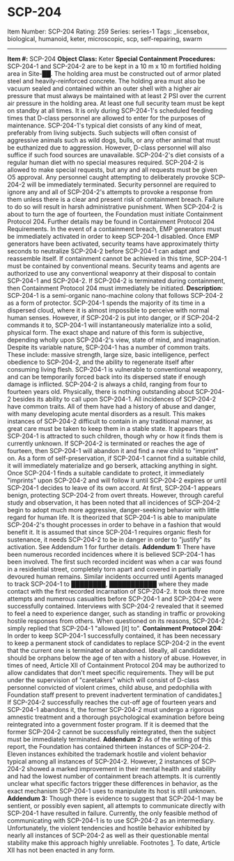 # SCP-204
Item Number: SCP-204
Rating: 259
Series: series-1
Tags: _licensebox, biological, humanoid, keter, microscopic, scp, self-repairing, swarm

---

**Item #:** SCP-204
**Object Class:** Keter
**Special Containment Procedures:** SCP-204-1 and SCP-204-2 are to be kept in a 10 m x 10 m fortified holding area in Site-██. The holding area must be constructed out of armor plated steel and heavily-reinforced concrete. The holding area must also be vacuum sealed and contained within an outer shell with a higher air pressure that must always be maintained with at least 2 PSI over the current air pressure in the holding area. At least one full security team must be kept on standby at all times.
It is only during SCP-204-1's scheduled feeding times that D-class personnel are allowed to enter for the purposes of maintenance. SCP-204-1's typical diet consists of any kind of meat, preferably from living subjects. Such subjects will often consist of aggressive animals such as wild dogs, bulls, or any other animal that must be euthanized due to aggression. However, D-class personnel will also suffice if such food sources are unavailable. SCP-204-2's diet consists of a regular human diet with no special measures required. SCP-204-2 is allowed to make special requests, but any and all requests must be given O5 approval. Any personnel caught attempting to deliberately provoke SCP-204-2 will be immediately terminated.
Security personnel are required to ignore any and all of SCP-204-2's attempts to provoke a response from them unless there is a clear and present risk of containment breach. Failure to do so will result in harsh administrative punishment.
When SCP-204-2 is about to turn the age of fourteen, the Foundation must initiate Containment Protocol 204. Further details may be found in Containment Protocol 204 Requirements.
In the event of a containment breach, EMP generators must be immediately activated in order to keep SCP-204-1 disabled. Once EMP generators have been activated, security teams have approximately thirty seconds to neutralize SCP-204-2 before SCP-204-1 can adapt and reassemble itself. If containment cannot be achieved in this time, SCP-204-1 must be contained by conventional means. Security teams and agents are authorized to use any conventional weaponry at their disposal to contain SCP-204-1 and SCP-204-2. If SCP-204-2 is terminated during containment, then Containment Protocol 204 must immediately be initiated.
**Description:** SCP-204-1 is a semi-organic nano-machine colony that follows SCP-204-2 as a form of protector. SCP-204-1 spends the majority of its time in a dispersed cloud, where it is almost impossible to perceive with normal human senses. However, if SCP-204-2 is put into danger, or if SCP-204-2 commands it to, SCP-204-1 will instantaneously materialize into a solid, physical form. The exact shape and nature of this form is subjective, depending wholly upon SCP-204-2's view, state of mind, and imagination. Despite its variable nature, SCP-204-1 has a number of common traits. These include: massive strength, large size, basic intelligence, perfect obedience to SCP-204-2, and the ability to regenerate itself after consuming living flesh. SCP-204-1 is vulnerable to conventional weaponry, and can be temporarily forced back into its dispersed state if enough damage is inflicted.
SCP-204-2 is always a child, ranging from four to fourteen years old. Physically, there is nothing outstanding about SCP-204-2 besides its ability to call upon SCP-204-1. All incidences of SCP-204-2 have common traits. All of them have had a history of abuse and danger, with many developing acute mental disorders as a result. This makes instances of SCP-204-2 difficult to contain in any traditional manner, as great care must be taken to keep them in a stable state. It appears that SCP-204-1 is attracted to such children, though why or how it finds them is currently unknown. If SCP-204-2 is terminated or reaches the age of fourteen, then SCP-204-1 will abandon it and find a new child to "imprint" on. As a form of self-preservation, if SCP-204-1 cannot find a suitable child, it will immediately materialize and go berserk, attacking anything in sight.
Once SCP-204-1 finds a suitable candidate to protect, it immediately "imprints" upon SCP-204-2 and will follow it until SCP-204-2 expires or until SCP-204-1 decides to leave of its own accord. At first, SCP-204-1 appears benign, protecting SCP-204-2 from overt threats. However, through careful study and observation, it has been noted that all incidences of SCP-204-2 begin to adopt much more aggressive, danger-seeking behavior with little regard for human life. It is theorized that SCP-204-1 is able to manipulate SCP-204-2's thought processes in order to behave in a fashion that would benefit it. It is assumed that since SCP-204-1 requires organic flesh for sustenance, it needs SCP-204-2 to be in danger in order to "justify" its activation. See Addendum 1 for further details.
**Addendum 1:** There have been numerous recorded incidences where it is believed SCP-204-1 has been involved. The first such recorded incident was when a car was found in a residential street, completely torn apart and covered in partially devoured human remains. Similar incidents occurred until Agents managed to track SCP-204-1 to ████████, ███████████ where they made contact with the first recorded incarnation of SCP-204-2. It took three more attempts and numerous casualties before SCP-204-1 and SCP-204-2 were successfully contained. Interviews with SCP-204-2 revealed that it seemed to feel a need to experience danger, such as standing in traffic or provoking hostile responses from others. When questioned on its reasons, SCP-204-2 simply replied that SCP-204-1 "allowed [it] to".
**Containment Protocol 204:** In order to keep SCP-204-1 successfully contained, it has been necessary to keep a permanent stock of candidates to replace SCP-204-2 in the event that the current one is terminated or abandoned. Ideally, all candidates should be orphans below the age of ten with a history of abuse. However, in times of need, Article XII of Containment Protocol 204 may be authorized to allow candidates that don't meet specific requirements. They will be put under the supervision of "caretakers" which will consist of D-class personnel convicted of violent crimes, child abuse, and pedophilia with Foundation staff present to prevent inadvertent termination of candidates.[1](javascript:;)
If SCP-204-2 successfully reaches the cut-off age of fourteen years and SCP-204-1 abandons it, the former SCP-204-2 must undergo a rigorous amnestic treatment and a thorough psychological examination before being reintegrated into a government foster program. If it is deemed that the former SCP-204-2 cannot be successfully reintegrated, then the subject must be immediately terminated.
**Addendum 2:** As of the writing of this report, the Foundation has contained thirteen instances of SCP-204-2. Eleven instances exhibited the trademark hostile and violent behavior typical among all instances of SCP-204-2. However, 2 instances of SCP-204-2 showed a marked improvement in their mental health and stability and had the lowest number of containment breach attempts. It is currently unclear what specific factors trigger these differences in behavior, as the exact mechanism SCP-204-1 uses to manipulate its host is still unknown.
**Addendum 3:** Though there is evidence to suggest that SCP-204-1 may be sentient, or possibly even sapient, all attempts to communicate directly with SCP-204-1 have resulted in failure. Currently, the only feasible method of communicating with SCP-204-1 is to use SCP-204-2 as an intermediary. Unfortunately, the violent tendencies and hostile behavior exhibited by nearly all instances of SCP-204-2 as well as their questionable mental stability make this approach highly unreliable.
Footnotes
[1](javascript:;). To date, Article XII has not been enacted in any form.
